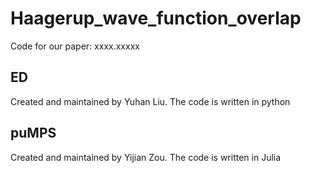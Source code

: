 # Haagerup_wave_function_overlap

Code for our paper: xxxx.xxxxx

## ED 
Created and maintained by Yuhan Liu. The code is written in python

## puMPS
Created and maintained by Yijian Zou. The code is written in Julia

